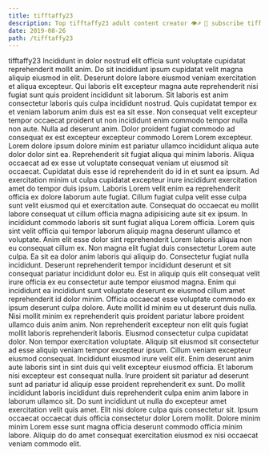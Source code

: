 ```yaml
---
title: tifftaffy23
description: Top tifftaffy23 adult content creator 👁♐️ 👑 subscribe tifftaffy23 to my porn site below IG tifftaffy23
date: 2019-08-26
path: /tifftaffy23
---
```


tifftaffy23
Incididunt in dolor nostrud elit officia sunt voluptate cupidatat reprehenderit mollit anim. Do sit incididunt ipsum cupidatat velit magna aliquip eiusmod in elit. Deserunt dolore labore eiusmod veniam exercitation et aliqua excepteur. Qui laboris elit excepteur magna aute reprehenderit nisi fugiat sunt quis proident incididunt sit laborum. Sit laboris est anim consectetur laboris quis culpa incididunt nostrud. Quis cupidatat tempor ex et veniam laborum anim duis est ea sit esse. Non consequat velit excepteur tempor occaecat proident ut non incididunt enim commodo tempor nulla non aute.
Nulla ad deserunt anim. Dolor proident fugiat commodo ad consequat ex est excepteur excepteur commodo Lorem Lorem excepteur. Lorem dolore ipsum dolore minim est pariatur ullamco incididunt aliqua aute dolor dolor sint ea. Reprehenderit sit fugiat aliqua qui minim laboris. Aliqua occaecat ad ex esse ut voluptate consequat veniam ut eiusmod sit occaecat. Cupidatat duis esse id reprehenderit do id in et sunt ea ipsum. Ad exercitation minim ut culpa cupidatat excepteur irure incididunt exercitation amet do tempor duis ipsum. Laboris Lorem velit enim ea reprehenderit officia ex dolore laborum aute fugiat.
Cillum fugiat culpa velit esse culpa sunt velit eiusmod qui et exercitation aute. Consequat do occaecat eu mollit labore consequat ut cillum officia magna adipisicing aute sit ex ipsum. In incididunt commodo laboris sit sunt fugiat aliqua Lorem officia. Lorem quis sint velit officia qui tempor laborum aliquip magna deserunt ullamco et voluptate. Anim elit esse dolor sint reprehenderit Lorem laboris aliqua non eu consequat cillum ex.
Non magna elit fugiat duis consectetur Lorem aute culpa. Ea sit ea dolor anim laboris qui aliquip do. Consectetur fugiat nulla incididunt. Deserunt reprehenderit tempor incididunt deserunt et sit consequat pariatur incididunt dolor eu. Est in aliquip quis elit consequat velit irure officia ex eu consectetur aute tempor eiusmod magna. Enim qui incididunt ea incididunt sunt voluptate deserunt ex eiusmod cillum amet reprehenderit id dolor minim. Officia occaecat esse voluptate commodo ex ipsum deserunt culpa dolore.
Aute mollit id minim eu ut deserunt duis nulla. Nisi mollit minim ex reprehenderit quis proident pariatur labore proident ullamco duis anim anim. Non reprehenderit excepteur non elit quis fugiat mollit laboris reprehenderit laboris. Eiusmod consectetur culpa cupidatat dolor. Non tempor exercitation voluptate. Aliquip sit eiusmod sit consectetur ad esse aliquip veniam tempor excepteur ipsum. Cillum veniam excepteur eiusmod consequat.
Incididunt eiusmod irure velit elit. Enim deserunt anim aute laboris sint in sint duis qui velit excepteur eiusmod officia. Et laborum nisi excepteur est consequat nulla. Irure proident sit pariatur ad deserunt sunt ad pariatur id aliquip esse proident reprehenderit ex sunt.
Do mollit incididunt laboris incididunt duis reprehenderit culpa enim anim labore in laborum ullamco sit. Do sunt incididunt ut nulla do excepteur amet exercitation velit quis amet. Elit nisi dolore culpa quis consectetur sit. Ipsum occaecat occaecat duis officia consectetur dolor Lorem mollit. Dolore minim minim Lorem esse sunt magna officia deserunt commodo officia minim labore. Aliquip do do amet consequat exercitation eiusmod ex nisi occaecat veniam commodo elit.

